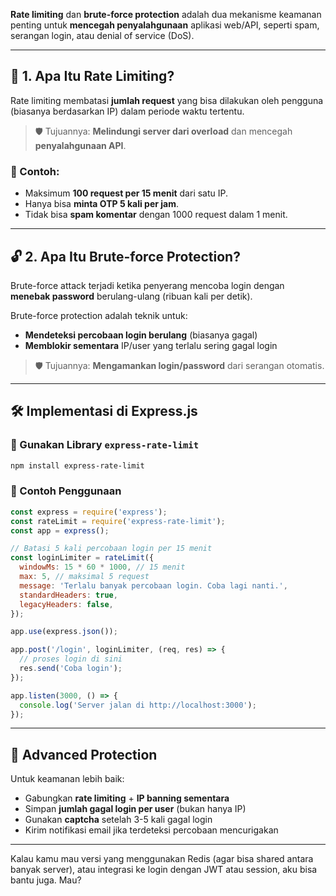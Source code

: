 **Rate limiting** dan **brute-force protection** adalah dua mekanisme keamanan penting untuk **mencegah penyalahgunaan** aplikasi web/API, seperti spam, serangan login, atau denial of service (DoS).

---

## 🚦 1. Apa Itu **Rate Limiting**?

Rate limiting membatasi **jumlah request** yang bisa dilakukan oleh pengguna (biasanya berdasarkan IP) dalam periode waktu tertentu.

> 🛡 Tujuannya: **Melindungi server dari overload** dan mencegah **penyalahgunaan API**.

### 🧠 Contoh:

* Maksimum **100 request per 15 menit** dari satu IP.
* Hanya bisa **minta OTP 5 kali per jam**.
* Tidak bisa **spam komentar** dengan 1000 request dalam 1 menit.

---

## 🔓 2. Apa Itu **Brute-force Protection**?

Brute-force attack terjadi ketika penyerang mencoba login dengan **menebak password** berulang-ulang (ribuan kali per detik).

Brute-force protection adalah teknik untuk:

* **Mendeteksi percobaan login berulang** (biasanya gagal)
* **Memblokir sementara** IP/user yang terlalu sering gagal login

> 🛡 Tujuannya: **Mengamankan login/password** dari serangan otomatis.

---

## 🛠 Implementasi di Express.js

### 🔧 Gunakan Library `express-rate-limit`

```bash
npm install express-rate-limit
```

### 🔐 Contoh Penggunaan

```js
const express = require('express');
const rateLimit = require('express-rate-limit');
const app = express();

// Batasi 5 kali percobaan login per 15 menit
const loginLimiter = rateLimit({
  windowMs: 15 * 60 * 1000, // 15 menit
  max: 5, // maksimal 5 request
  message: 'Terlalu banyak percobaan login. Coba lagi nanti.',
  standardHeaders: true,
  legacyHeaders: false,
});

app.use(express.json());

app.post('/login', loginLimiter, (req, res) => {
  // proses login di sini
  res.send('Coba login');
});

app.listen(3000, () => {
  console.log('Server jalan di http://localhost:3000');
});
```

---

## 🔄 Advanced Protection

Untuk keamanan lebih baik:

* Gabungkan **rate limiting** + **IP banning sementara**
* Simpan **jumlah gagal login per user** (bukan hanya IP)
* Gunakan **captcha** setelah 3-5 kali gagal login
* Kirim notifikasi email jika terdeteksi percobaan mencurigakan

---

Kalau kamu mau versi yang menggunakan Redis (agar bisa shared antara banyak server), atau integrasi ke login dengan JWT atau session, aku bisa bantu juga. Mau?

